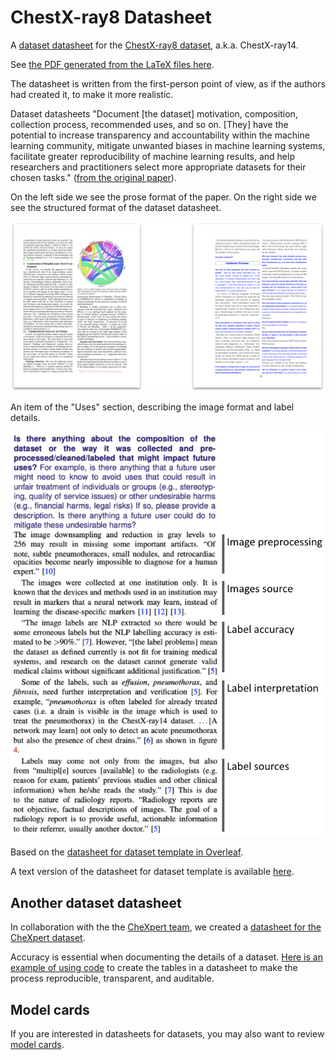 # ChestX-ray8 Datasheet

A [dataset datasheet](https://arxiv.org/abs/1803.09010) for the [ChestX-ray8 dataset](https://arxiv.org/abs/1705.02315), a.k.a. ChestX-ray14.

See [the PDF generated from the LaTeX files here](./chestx_ray8_datasheet.pdf).

The datasheet is written from the first-person point of view, as if the authors had created it, to make it more realistic.

Dataset datasheets "Document \[the dataset\] motivation, composition, collection process, recommended uses, and so on. \[They\] have the potential to increase transparency and accountability within the machine learning community, mitigate unwanted biases in machine learning systems, facilitate greater reproducibility of machine learning results, and help researchers and practitioners select more appropriate datasets for their chosen tasks." ([from the original paper](https://arxiv.org/abs/1803.09010)).

On the left side we see the prose format of the paper. On the right side we see the structured format of the dataset datasheet.

![Prose vs. dataset datasheet](./pics/chestx-ray8-prose-structured.png)

An item of the "Uses" section, describing the image format and label details.

![A section of the dataset datasheet](./pics/chestx-ray8-datasheet-detail.png)

Based on the [datasheet for dataset template in Overleaf](https://www.overleaf.com/latex/templates/datasheet-for-dataset-template/jgqyyzyprxth).

A text version of the datasheet for dataset template is available [here](https://github.com/fau-masters-collected-works-cgarbin/datasheet-for-dataset-template).

## Another dataset datasheet

In collaboration with the the [CheXpert team](https://stanfordmlgroup.github.io/competitions/chexpert/), we created a [datasheet for the CheXpert dataset](https://arxiv.org/abs/2105.03020).

Accuracy is essential when documenting the details of a dataset. [Here is an example of using code](https://github.com/fau-masters-collected-works-cgarbin/chexpert_explorer) to create the tables in a datasheet to make the process reproducible, transparent, and auditable.

## Model cards

If you are interested in datasheets for datasets, you may also want to review [model cards](https://github.com/fau-masters-collected-works-cgarbin/model-card-template).

